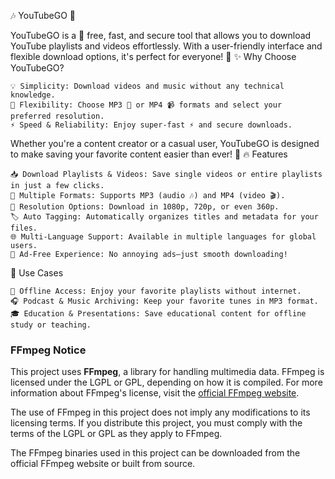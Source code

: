 🎶 YouTubeGO 🎥

YouTubeGO is a 🌟 free, fast, and secure tool that allows you to download YouTube playlists and videos effortlessly. With a user-friendly interface and flexible download options, it's perfect for everyone! 🎉
✨ Why Choose YouTubeGO?

    💡 Simplicity: Download videos and music without any technical knowledge.
    🔧 Flexibility: Choose MP3 🎵 or MP4 📹 formats and select your preferred resolution.
    ⚡ Speed & Reliability: Enjoy super-fast ⚡ and secure downloads.

Whether you're a content creator or a casual user, YouTubeGO is designed to make saving your favorite content easier than ever! 🚀
🔥 Features

    📥 Download Playlists & Videos: Save single videos or entire playlists in just a few clicks.
    🔄 Multiple Formats: Supports MP3 (audio 🎶) and MP4 (video 🎬).
    🎥 Resolution Options: Download in 1080p, 720p, or even 360p.
    🏷️ Auto Tagging: Automatically organizes titles and metadata for your files.
    🌐 Multi-Language Support: Available in multiple languages for global users.
    🚫 Ad-Free Experience: No annoying ads—just smooth downloading!

🎯 Use Cases

    📡 Offline Access: Enjoy your favorite playlists without internet.
    🎧 Podcast & Music Archiving: Keep your favorite tunes in MP3 format.
    🎓 Education & Presentations: Save educational content for offline study or teaching.



### FFmpeg Notice

This project uses **FFmpeg**, a library for handling multimedia data. FFmpeg is licensed under the LGPL or GPL, depending on how it is compiled. For more information about FFmpeg's license, visit the [official FFmpeg website](https://ffmpeg.org/legal.html).

The use of FFmpeg in this project does not imply any modifications to its licensing terms. If you distribute this project, you must comply with the terms of the LGPL or GPL as they apply to FFmpeg.

The FFmpeg binaries used in this project can be downloaded from the official FFmpeg website or built from source.
